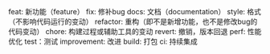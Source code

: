 

feat: 新功能（feature） 
fix: 修补bug docs: 文档（documentation） 
style: 格式（不影响代码运行的变动） 
refactor: 重构（即不是新增功能，也不是修改bug的代码变动） 
chore: 构建过程或辅助工具的变动 
revert: 撤销，版本回退 
perf: 性能优化 
test：测试 
improvement: 改进 
build: 打包 
ci: 持续集成
